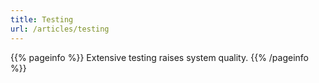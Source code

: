 ```yaml
---
title: Testing
url: /articles/testing
---
```


{{% pageinfo %}}
Extensive testing raises system quality.
{{% /pageinfo %}}
